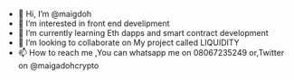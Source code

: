 - 👋 Hi, I’m @maigdoh
- 👀 I’m interested in front end develipment
- 🌱 I’m currently learning Eth dapps and smart contract development
- 💞️ I’m looking to collaborate on My project called LIQUIDITY
- 📫 How to reach me ,You can whatsapp me on 08067235249 or,Twitter on @maigadohcrypto

<!---
maigdoh/maigdoh is a ✨ special ✨ repository because its `README.md` (this file) appears on your GitHub profile.
You can click the Preview link to take a look at your changes.
--->
